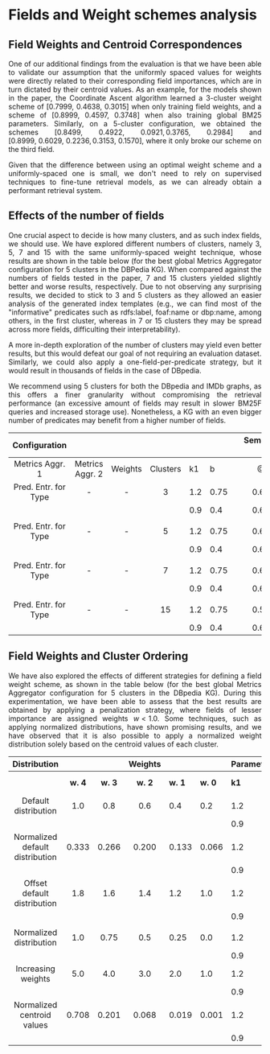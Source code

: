 # Fields and Weight schemes analysis
## Field Weights and Centroid Correspondences

<div align="justify">
  
One of our additional findings from the evaluation is that we have been able to validate our assumption that the uniformly spaced values for weights were directly related to their corresponding field importances, which are in turn dictated by their centroid values. As an example, for the models shown in the paper, the Coordinate Ascent algorithm learned a 3-cluster weight scheme of $[0.7999,\ 0.4638,\ 0.3015]$ when only training field weights, and a scheme of $[0.8999,\ 0.4597,\ 0.3748]$ when also training global BM25 parameters. Similarly, on a 5-cluster configuration, we obtained the schemes $[0.8499,\ 0.4922,\ 0.0921, 0.3765,\ 0.2984]$ and $[0.8999,\ 0.6029,\ 0.2236, 0.3153,\ 0.1570]$, where it only broke our scheme on the third field. 

Given that the difference between using an optimal weight scheme and a uniformly-spaced one is small, we don't need to rely on supervised techniques to fine-tune retrieval models, as we can already obtain a performant retrieval system.

## Effects of the number of fields
One crucial aspect to decide is how many clusters, and as such index fields, we should use. We have explored different numbers of clusters, namely 3, 5, 7 and 15 with the same uniformly-spaced weight technique, whose results are shown in the table below (for the best global Metrics Aggregator configuration for 5 clusters in the DBPedia KG). When compared against the numbers of fields tested in the paper, 7 and 15 clusters yielded slightly better and worse results, respectively. Due to not observing any surprising results, we decided to stick to 3 and 5 clusters as they allowed an easier analysis of the generated index templates (e.g., we can find most of the "informative" predicates such as rdfs:label, foaf:name or dbp:name, among others, in the first cluster, whereas in 7 or 15 clusters they may be spread across more fields, difficulting their interpretability).

A more in-depth exploration of the number of clusters may yield even better results, but this would defeat our goal of not requiring an evaluation dataset. Similarly, we could also apply a one-field-per-predicate strategy, but it would result in thousands of fields in the case of DBpedia.

We recommend using 5 clusters for both the DBpedia and IMDb graphs, as this offers a finer granularity without compromising the retrieval performance (an excessive amount of fields may result in slower BM25F queries and increased storage use). Nonetheless, a KG with an even bigger number of predicates may benefit from a higher number of fields.


|     Configuration    |                 |         |          |     |      |   | SemSearch ES |        | INEX-LD |        | ListSearch |        | QALD-2 |        |   |  Total |        |
|:--------------------:|:---------------:|:-------:|:--------:|-----|------|---|:------------:|:------:|:-------:|:------:|:----------:|:------:|:------:|:------:|---|:------:|:------:|
|    Metrics Aggr. 1   | Metrics Aggr. 2 | Weights | Clusters |  k1 |   b  |   |      @10     |  @100  |   @10   |  @100  |     @10    |  @100  |   @10  |  @100  |   |   @10  |  @100  |
| Pred. Entr. for Type |        -        |    -    |     3    | 1.2 | 0.75 |   |       0.6205 | 0.6905 |  0.4041 | 0.4527 |     0.3982 | 0.4476 | 0.3373 | 0.4078 |   | 0.4350 | 0.4955 |
|                      |                 |         |          | 0.9 |  0.4 |   |       0.6424 | 0.7084 |  0.4118 | 0.4680 |     0.4266 | 0.4711 | 0.3553 | 0.4261 |   | 0.4543 | 0.5144 |
|                      |                 |         |          |     |      |   |              |        |         |        |            |        |        |        |   |        |        |
| Pred. Entr. for Type |        -        |    -    |     5    | 1.2 | 0.75 |   |       0.6178 | 0.6884 |  0.4053 | 0.4518 |     0.3957 | 0.4463 | 0.3416 | 0.4056 |   | 0.4353 | 0.4939 |
|                      |                 |         |          | 0.9 |  0.4 |   |       0.6462 | 0.7085 |  0.4170 | 0.4733 |     0.4248 | 0.4724 | 0.3529 | 0.4265 |   | 0.4552 | 0.5160 |
|                      |                 |         |          |     |      |   |              |        |         |        |            |        |        |        |   |        |        |
| Pred. Entr. for Type |        -        |    -    |     7    | 1.2 | 0.75 |   |       0.6324 | 0.7049 |  0.4033 | 0.4545 |     0.3955 | 0.4409 | 0.3354 | 0.4071 |   | 0.4365 | 0.4975 |
|                      |                 |         |          | 0.9 |  0.4 |   |       0.6544 | 0.7160 |  0.4243 | 0.4817 |     0.4244 | 0.4662 | 0.3490 | 0.4209 |   | 0.4574 | 0.5164 |
|                      |                 |         |          |     |      |   |              |        |         |        |            |        |        |        |   |        |        |
| Pred. Entr. for Type |        -        |    -    |    15    | 1.2 | 0.75 |   |       0.5883 | 0.6620 |  0.3981 | 0.4416 |     0.3943 | 0.4423 | 0.3239 | 0.3928 |   | 0.4209 | 0.4805 |
|                      |                 |         |          | 0.9 |  0.4 |   |       0.6222 | 0.6944 |  0.4078 | 0.4646 |     0.4304 | 0.4720 | 0.3391 | 0.4170 |   | 0.4447 | 0.5078 |

## Field Weights and Cluster Ordering
We have also explored the effects of different strategies for defining a field weight scheme, as shown in the table below (for the best global Metrics Aggregator configuration for 5 clusters in the DBpedia KG). During this experimentation, we have been able to assess that the best results are obtained by applying a penalization strategy, where fields of lesser importance are assigned weights $w<1.0$. Some techniques, such as applying normalized distributions, have shown promising results, and we have observed that it is also possible to apply a normalized weight distribution solely based on the centroid values of each cluster.

</div>

<div align="center">


|           Distribution          |        |       | Weights |       |       | Parameters |      |  Total |        |
|:-------------------------------:|:------:|:-----:|:-------:|-------|-------|------------|------|:------:|:------:|
|                                 |  **w. 4**  |  **w. 3** |   **w. 2**  |  **w. 1** |  **w. 0** |     **k1**     |   **b**  |   **NDCG @10**  |  **NDCG @100**  |
| Default distribution            |   1.0  |  0.8  |   0.6   |  0.4  |  0.2  |     1.2    | 0.75 | 0.4353 | 0.4939 |
|                                 |        |       |         |       |       |     0.9    |  0.4 | 0.4552 | 0.5160 |
| Normalized default distribution | 0.333  | 0.266 |  0.200  | 0.133 | 0.066 |     1.2    | 0.75 | 0.4089 | 0.4578 |
|                                 |        |       |         |       |       |     0.9    |  0.4 | 0.4469 | 0.4991 |
| Offset default distribution     |   1.8  |  1.6  |   1.4   |  1.2  |  1.0  |     1.2    | 0.75 | 0.4238 | 0.4880 |
|                                 |        |       |         |       |       |     0.9    |  0.4 | 0.4292 | 0.4933 |
|                                 |        |       |         |       |       |            |      |        |        |
| Normalized distribution         |   1.0  |  0.75 |   0.5   |  0.25 |  0.0  |     1.2    | 0.75 | 0.4326 | 0.4928 |
|                                 |        |       |         |       |       |     0.9    |  0.4 | 0.4525 | 0.5150 |
| Increasing weights              |   5.0  |  4.0  |   3.0   |  2.0  |  1.0  |     1.2    | 0.75 | 0.3978 | 0.4638 |
|                                 |        |       |         |       |       |     0.9    |  0.4 | 0.4058 | 0.4680 |
| Normalized centroid values      | 0.708  | 0.201 |  0.068  | 0.019 | 0.001 |     1.2    | 0.75 | 0.4205 | 0.4779 |
|                                 |        |       |         |       |       |     0.9    |  0.4 | 0.4463 | 0.5062 |

</div>
